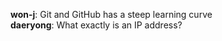 **won-j**: Git and GitHub has a steep learning curve  
**daeryong**: What exactly is an IP address?
